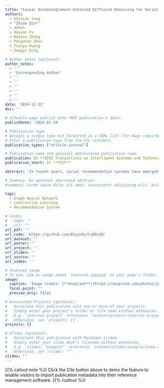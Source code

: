 ```yaml
---
title: "Causal Disentanglement-Enhanced Diffusion Denoising for Social Recommendation"
authors:
  - Shixiao Yang
  - "Zhida Qin*"
  - admin
  - Haoyan Fu
  - Haoyao Zhang
  - Pengzhan Zhou
  - Tianyu Huang
  - Gangyi Ding

# Author notes (optional)
author_notes:
  - ''
  - 'Corresponding Author'
  - ''
  - ''
  - ''
  - ''
  - ''
  - ''
date: '2024-12-31'
doi: ''

# Schedule page publish date (NOT publication's date).
publishDate: '2025-01-19'

# Publication type.
# Accepts a single type but formatted as a YAML list (for Hugo requirements).
# Enter a publication type from the CSL standard.
publication_types: ["article-journal"]

# Publication name and optional abbreviated publication name.
publication: In **IEEE Transactions on Intelligent Systems and Technology**
publication_short: In **TIST**

abstract: 'In recent years, social recommendation systems have emerged as a pivotal technology for enhancing recommendation accuracy by leveraging user social homophily and influence. Despite that lots of works have been devoted to this area, existing works still struggle to extract the beneficial structural information from social relationships that is beneficial for recommendations and neglect the inherent popularity bias in the social networks, which leads to suboptimal recommendation performances. To address these challenges, we propose a novel framework termed Causal Disentanglement-Enhanced Diffusion Denoising for Social Recommendation (CaDDiSR). This framework first employs causal graphs to disentangle the complexities of social relationships, generating user representations with high-order structures, which are subsequently used as inputs to a diffusion process to effectively denoise social networks and retain social signals beneficial for recommendation tasks. Furthermore, the framework integrates a bidirectional knowledge distillation mechanism, which balances user representations between social and recommendation contexts, thereby facilitating the effective fusion of their respective advantages while simultaneously mitigating noise interference and enhancing overall system performance. Finally, cross-domain contrastive learning is utilized to optimize user and item representations, ensuring consistency in recommendation performance across diverse scenarios. Experimental results on multiple real-world datasets demonstrate that CaDDiSR significantly outperforms existing baseline models, substantiating its superior performance.'

# Summary. An optional shortened abstract.
#summary: Lorem ipsum dolor sit amet, consectetur adipiscing elit. Duis posuere tellus ac convallis placerat. Proin tincidunt magna sed ex sollicitudin condimentum.

tags:
  - Graph Neural Network
  - Contrastive Learning
  - Recommendation System

# links:
# - name: ""
#   url: ""
url_pdf: ''
url_code: 'https://github.com/EnjunDu/CaDDiSR'
url_dataset: ''
url_poster: ''
url_project: ''
url_slides: ''
url_source: ''
url_video: ''

# Featured image
# To use, add an image named `featured.jpg/png` to your page's folder. 
image:
  caption: 'Image credit: [**Unsplash**](https://unsplash.com/photos/jdD8gXaTZsc)'
  focal_point: ""
  preview_only: false

# Associated Projects (optional).
#   Associate this publication with one or more of your projects.
#   Simply enter your project's folder or file name without extension.
#   E.g. `internal-project` references `content/project/internal-project/index.md`.
#   Otherwise, set `projects: []`.
projects: []

# Slides (optional).
#   Associate this publication with Markdown slides.
#   Simply enter your slide deck's filename without extension.
#   E.g. `slides: "example"` references `content/slides/example/index.md`.
#   Otherwise, set `slides: ""`.
slides: ""
---
```


{{% callout note %}}
Click the *Cite* button above to demo the feature to enable visitors to import publication metadata into their reference management software.
{{% /callout %}}

